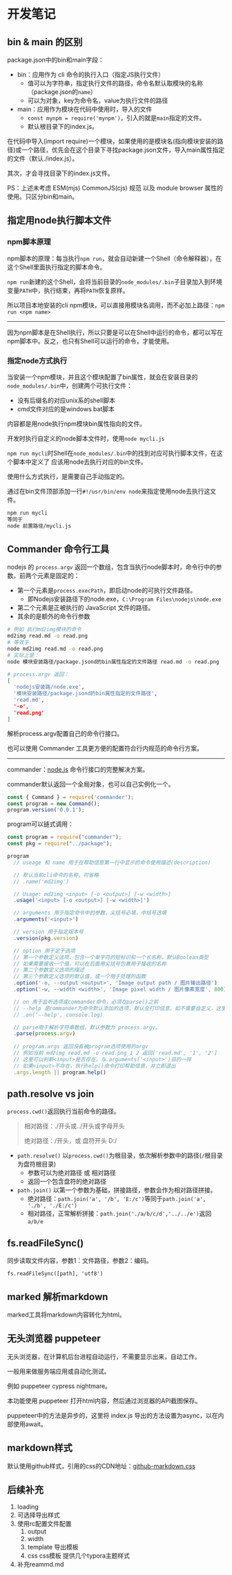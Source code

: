 # 开发笔记

## bin & main 的区别

package.json中的bin和main字段：

- bin：应用作为 cli 命令的执行入口（指定JS执行文件）
  - 值可以为字符串，指定执行文件的路径，命令名默认取模块的名称（package.json的`name`）
  - 可以为对象，key为命令名，value为执行文件的路径
- main：应用作为模块在代码中使用时，导入的文件
  - `const mynpm = require('mynpm')`，引入的就是`main`指定的文件。
  - 默认根目录下的index.js。

在代码中导入(import require)一个模块，如果使用的是模块名(指向模块安装的路径)或一个路径，优先会在这个目录下寻找package.json文件，导入main属性指定的文件（默认./index.js）。

其次，才会寻找目录下的index.js文件。

PS：上述未考虑 ESM(mjs) CommonJS(cjs) 规范 以及 module browser 属性的使用。只区分bin和main。

## 指定用node执行脚本文件

### npm脚本原理

npm脚本的原理：每当执行`npm run`，就会自动新建一个Shell（命令解释器），在这个Shell里面执行指定的脚本命令。

`npm run`新建的这个Shell，会将当前目录的`node_modules/.bin`子目录加入到环境变量`PATH`中，执行结束，再将`PATH`恢复原样。

所以项目本地安装的cli npm模块，可以直接用模块名调用，而不必加上路径：`npm run <npm name>`

---

因为npm脚本是在Shell执行，所以只要是可以在Shell中运行的命令，都可以写在npm脚本中。反之，也只有Shell可以运行的命令，才能使用。

### 指定node方式执行

当安装一个npm模块，并且这个模块配置了bin属性，就会在安装目录的`node_modules/.bin`中，创建两个可执行文件：

- 没有后缀名的对应unix系的shell脚本
- cmd文件对应的是windows bat脚本

内容都是用node执行npm模块bin属性指向的文件。

开发时执行自定义的node脚本文件时，使用`node mycli.js`

`npm run mycli`时Shell在`node_modules/.bin`中的找到对应可执行脚本文件，在这个脚本中定义了 应该用node去执行对应的bin文件。

使用什么方式执行，是需要自己手动指定的。

通过在bin文件顶部添加一行`#!/usr/bin/env node`来指定使用node去执行这文件。

```bash
npm run mycli
等同于
node 前置路径/mycli.js
```



## Commander 命令行工具

nodejs 的 `process.argv` 返回一个数组，包含当执行node脚本时，命令行中的参数，前两个元素是固定的：

- 第一个元素是`process.execPath`，即启动node的可执行文件路径。
  - 即Nodejs安装路径下的node.exe，`C:\Program Files\nodejs\node.exe`
- 第二个元素是正被执行的 JavaScript 文件的路径。
- 其余的是额外的命令行参数

```bash
# 例如 执行md2img模块的命令
md2img read.md -o read.png
# 等效于
node md2img read.md -o read.png
# 实际上是：
node 模块安装路径/package.jsond的bin属性指定的文件路径 read.md -o read.png

# process.argv 返回：
[
  'nodejs安装路/node.exe',
  '模块安装路径/package.jsond的bin属性指定的文件路径',
  'read.md',
  '-o',
  'read.png'
]
```

解析process.argv配置自己的命令行接口。

也可以使用 Commander 工具更方便的配置符合行内规范的命令行方案。

---

commander：[node.js](http://nodejs.org/) 命令行接口的完整解决方案。

commander默认返回一个全局对象，也可以自己实例化一个。

```js
const { Command } = require('commander');
const program = new Command();
program.version('0.0.1');
```

program可以链式调用：

```js
const program = require("commander");
const pkg = require("../package");

program
  // useage 和 name 用于在帮助信息第一行中显示的命令使用描述(description)

  // 默认当前cli命令的名称，可省略
  // .name('md2img')

  // Usage: md2img <input> [-o <output>] [-w <width>]
  .usage('<input> [-o <output>] [-w <width>]')

  // arguments 用于指定命令中的参数，尖括号必填，中括号选填
  .arguments('<input>')

  // version 用于指定版本号
  .version(pkg.version)

  // option 用于定于选项
  // 第一个参数定义选项，包含一个单字符的短标识和一个长名称，默认Boolean类型
  // 如果需要接收一个值，可以在后面用尖括号包裹用于接收的名称
  // 第二个参数定义选项的描述
  // 第三个参数定义选项的默认值，或一个用于处理的函数
  .option('-o, --output <output>', 'Image output path / 图片输出路径')
  .option('-w, --width <width>', 'Image pixel width / 图片像素宽度', 800)

  // on 用于监听选项或commander命令，必须在parse()之前
  // --help 是commander为命令默认添加的选项，默认会打印信息，如不需要自定义，这里可以省略
  // .on('--help', console.log)

  // parse用于解析字符串数组，默认参数为 process.argv。
  .parse(process.argv)
  
  // program.args 返回没有被program选项使用的argv
  // 例如当前 md2img read.md -o read.png 1 2 返回['read.md', '1', '2']
  // 这里可以判断<input>是否存在，与.arguments('<input>')目的一样
  // 如果<input>不存在，执行help()命令打印帮助信息，并立即退出
  .args.length || program.help()
```

## path.resolve vs join

`process.cwd()`返回执行当前命令的路径。

> 相对路径：./开头或../开头或字母开头
>
> 绝对路径：/开头，或 盘符开头 D:/

- `path.resolve()` 以``process.cwd()``为根目录，依次解析参数中的路径(`/`根目录为盘符根目录)
  - 参数可以为绝对路径 或 相对路径
  - 返回一个包含盘符的绝对路径
- `path.join()` 以第一个参数为基础，拼接路径，参数会作为相对路径拼接。
  - 绝对路径：`path.join('a', '/b', 'E:/c')`等同于`path.join('a', './b', './E:/c')`
  - 相对路径，正常解析拼接：`path.join('./a/b/c/d','../../e')`返回`a/b/e`

## fs.readFileSync()

同步读取文件内容，参数1：文件路径，参数2：编码。

`fs.readFileSync([path], 'utf8')`

## marked 解析markdown

marked工具将markdown内容转化为html。

## 无头浏览器 puppeteer

无头浏览器，在计算机后台进程自动运行，不需要显示出来，自动工作。

一般用来做服务端应用或自动化测试。

例如 puppeteer cypress nightmare。

本功能使用 puppeteer 打开html内容，然后通过浏览器的API截图保存。

puppeteer中的方法是异步的，这里将 index.js 导出的方法设置为async，以在内部使用await。

## markdown样式

默认使用github样式，引用的css的CDN地址：[github-markdown.css](https://unpkg.com/github-markdown-css@4.0.0/github-markdown.css)

## 后续补充

1. loading
2. 可选择导出样式
3. 使用rc配置文件配置
   1. output
   2. width
   3. template 导出模板
   4. css css模板 提供几个typora主题样式
4. 补充reammd.md
